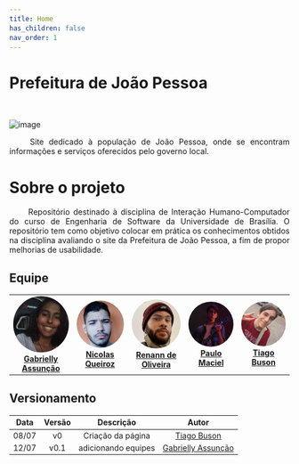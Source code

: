 ```yaml
---
title: Home
has_children: false
nav_order: 1
---
```


# Prefeitura de João Pessoa

<br />

![image](https://user-images.githubusercontent.com/86726332/178394865-e1a70c08-9fa8-4711-8446-4aaee23d861f.png)

<p align="justify"> &emsp;&emsp;
Site dedicado à população de João Pessoa, onde se encontram informações e serviços oferecidos pelo governo local.
</p> 
 
# Sobre o projeto

<p align="justify"> &emsp;&emsp;
Repositório destinado à disciplina de Interação Humano-Computador do curso de Engenharia de Software da Universidade de Brasília. O repositório tem como objetivo colocar em prática os conhecimentos obtidos na disciplina avaliando o site da Prefeitura de João Pessoa, a fim de propor melhorias de usabilidade.
</p>
 
## Equipe

<table>
    <tr>
        <td align="center"><a href="https://github.com/GabriellyAssuncao" target="_blank"><img style="border-radius: 50%;" src="assets/gaby2.jpeg" width="115px;"><br /><b>Gabrielly Assunção</b></a><br /><a href="https://github.com/GabriellyAssuncao" target="_blank"></a>
        </td>
        <td align="center"><a href="https://github.com/Nicolas-Roberto" target="_blank"><img style="border-radius: 50%;" src="assets/nicolas.jpg" width="120px;"><br /><b>Nicolas Queiroz</b></a><br /><a href="https://github.com/Nicolas-Roberto" target="_blank"></a>
        </td>
        <td align="center"><a href="https://github.com/NyndoND" target="_blank"><img style="border-radius: 50%;" src="assets/renann.jpg" width="115px;"><br/><b>Renann de Oliveira</b></a><br /><a href="https://github.com/NyndoND" target="_blank"></a>
        </td>
        <td align="center"><a href="" target="_blank"><img style="border-radius: 50%;" src="assets/paulo.jpg" width="120px;"><br/><b>Paulo Maciel</b></a><br /><a href="" target="_blank"></a>
        </td>
        <td align="center"><a href="https://github.com/TiagoBuson" target="_blank"><img style="border-radius: 50%;" src="assets/tiago.jpg" width="120px;"><br /><b>Tiago Buson</b></a><br /><a href="https://github.com/TiagoBuson" target="_blank"></a></td>   
    </tr>
</table>

## Versionamento

| Data  | Versão |      Descrição      |                           Autor                            |
| :---: | :----: | :-----------------: | :--------------------------------------------------------: |
| 08/07 |   v0   |  Criação da página  |        [Tiago Buson](https://github.com/TiagoBuson)        |
| 12/07 |  v0.1  | adicionando equipes | [Gabrielly Assunção](https://github.com/GabriellyAssuncao) |
